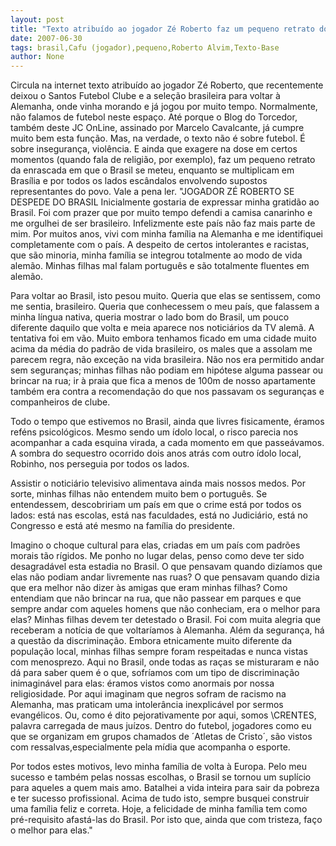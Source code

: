 ```yaml
---
layout: post
title: "Texto atribuído ao jogador Zé Roberto faz um pequeno retrato do Brasil"
date: 2007-06-30
tags: brasil,Cafu (jogador),pequeno,Roberto Alvim,Texto-Base
author: None
---
```

Circula na internet texto atribu&iacute;do ao jogador Z&eacute; Roberto, que recentemente deixou o Santos Futebol Clube e a sele&ccedil;&atilde;o brasileira para voltar &agrave; Alemanha, onde vinha morando e j&aacute; jogou por muito tempo. 
Normalmente, n&atilde;o falamos de&nbsp;futebol neste espa&ccedil;o. At&eacute; porque o Blog do Torcedor, tamb&eacute;m deste JC OnLine, assinado por Marcelo Cavalcante, j&aacute; cumpre muito bem esta fun&ccedil;&atilde;o.
Mas, na verdade,&nbsp;o texto n&atilde;o &eacute; sobre futebol. &Eacute; sobre inseguran&ccedil;a, viol&ecirc;ncia.&nbsp;E ainda que exagere na dose em certos momentos (quando fala de religi&atilde;o, por exemplo), faz um pequeno retrato da enrascada em que o Brasil se meteu, enquanto se multiplicam em Bras&iacute;lia e por todos os lados&nbsp;esc&acirc;ndalos envolvendo supostos representantes do povo.
Vale a pena ler.
&quot;JOGADOR Z&Eacute; ROBERTO SE DESPEDE DO BRASIL 
Inicialmente gostaria de expressar minha gratid&atilde;o ao Brasil. Foi com prazer que por muito tempo defendi a camisa canarinho e me orgulhei de ser brasileiro. Infelizmente este pa&iacute;s n&atilde;o faz mais parte de mim. 
Por muitos anos, vivi com minha fam&iacute;lia na Alemanha e me identifiquei completamente com o pa&iacute;s.&nbsp;A despeito de certos intolerantes e racistas, que s&atilde;o minoria, minha fam&iacute;lia se integrou totalmente ao modo de vida alem&atilde;o. Minhas filhas mal falam portugu&ecirc;s e s&atilde;o totalmente fluentes em alem&atilde;o. 

Para voltar ao Brasil, isto pesou muito. Queria que elas se sentissem, como me sentia, brasileiro. Queria que conhecessem o meu pa&iacute;s, que falassem a minha l&iacute;ngua nativa, queria mostrar o lado bom do Brasil, um pouco diferente daquilo que volta e meia aparece nos notici&aacute;rios da TV alem&atilde;. A tentativa foi em v&atilde;o. 
Muito embora tenhamos ficado em uma cidade muito acima da m&eacute;dia do padr&atilde;o de vida brasileiro, os males que a assolam me parecem regra, n&atilde;o exce&ccedil;&atilde;o na vida brasileira. 
N&atilde;o nos era permitido andar sem seguran&ccedil;as; minhas filhas n&atilde;o podiam em hip&oacute;tese alguma passear ou brincar na rua; ir &agrave; praia que fica a menos de 100m de nosso apartamente tamb&eacute;m era contra a recomenda&ccedil;&atilde;o do que nos passavam os seguran&ccedil;as e companheiros de clube. 

Todo o tempo que estivemos no Brasil, ainda que livres fisicamente, &eacute;ramos ref&eacute;ns psicol&oacute;gicos. Mesmo sendo um &iacute;dolo local, o risco parecia nos acompanhar a cada esquina virada, a cada momento em que passe&aacute;vamos. 
A sombra do sequestro ocorrido dois anos atr&aacute;s com outro &iacute;dolo local, Robinho, nos perseguia por todos os lados. 

Assistir o notici&aacute;rio televisivo alimentava ainda mais nossos medos. Por sorte, minhas filhas n&atilde;o entendem muito bem o portugu&ecirc;s. Se entendessem, descobririam um pa&iacute;s em que o crime est&aacute; por todos os lados: est&aacute; nas escolas, est&aacute; nas faculdades, est&aacute; no Judici&aacute;rio, est&aacute; no Congresso e est&aacute; at&eacute; mesmo na fam&iacute;lia do presidente. 

Imagino o choque cultural para elas, criadas em um pa&iacute;s com padr&otilde;es morais t&atilde;o 
r&iacute;gidos. Me ponho no lugar delas,&nbsp;penso como deve ter sido desagrad&aacute;vel esta 
estadia no Brasil. 
O que pensavam quando diz&iacute;amos que elas n&atilde;o podiam andar livremente nas ruas? O que pensavam quando dizia que era melhor n&atilde;o dizer &agrave;s amigas que eram minhas filhas? Como entendiam que n&atilde;o brincar na rua, que n&atilde;o passear em parques e que sempre andar com aqueles homens que n&atilde;o conheciam, era o melhor para elas? 
Minhas filhas devem ter detestado o Brasil. Foi com muita alegria que receberam a not&iacute;cia de que voltar&iacute;amos &agrave; Alemanha. 
Al&eacute;m da seguran&ccedil;a, h&aacute; a quest&atilde;o da discrimina&ccedil;&atilde;o.&nbsp;Embora etnicamente muito diferente da popula&ccedil;&atilde;o local, minhas filhas sempre foram respeitadas e nunca vistas com menosprezo. 
Aqui no Brasil, onde todas as ra&ccedil;as se misturaram e n&atilde;o d&aacute; para saber quem &eacute; o que, sofr&iacute;amos com um tipo de discrimina&ccedil;&atilde;o inimagin&aacute;vel para elas: &eacute;ramos vistos como anormais por nossa religiosidade. 
Por aqui imaginam que negros sofram de racismo na Alemanha, mas praticam uma intoler&acirc;ncia inexplic&aacute;vel por sermos evang&eacute;licos. Ou, como &eacute; dito pejorativamente por aqui, somos \CRENTES\, palavra carregada de maus ju&iacute;zos. 
Dentro do futebol, jogadores como eu que se organizam em grupos chamados de &acute;Atletas de Cristo&acute;, s&atilde;o vistos com ressalvas,especialmente pela m&iacute;dia que&nbsp;acompanha o esporte. 

Por todos estes motivos, levo minha fam&iacute;lia de volta &agrave; Europa. Pelo meu sucesso e tamb&eacute;m pelas nossas escolhas, o Brasil se tornou um supl&iacute;cio para aqueles a quem mais amo. 
Batalhei a vida inteira para sair da pobreza e ter sucesso profissional. Acima de tudo isto, sempre busquei construir uma fam&iacute;lia feliz e correta. 
Hoje, a felicidade de minha fam&iacute;lia tem como pr&eacute;-requisito afast&aacute;-las do Brasil. Por isto que, ainda que com tristeza, fa&ccedil;o o melhor para elas.&quot; 